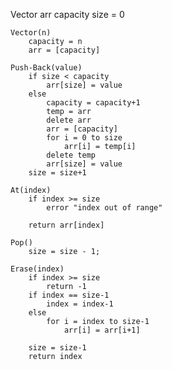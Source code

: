 Vector 
    arr
    capacity
    size = 0

    Vector(n)
        capacity = n
        arr = [capacity]

    Push-Back(value)
        if size < capacity
            arr[size] = value
        else
            capacity = capacity+1
            temp = arr
            delete arr
            arr = [capacity]
            for i = 0 to size
                arr[i] = temp[i]
            delete temp
            arr[size] = value
        size = size+1

    At(index)
        if index >= size
            error "index out of range"
        
        return arr[index]

    Pop()
        size = size - 1;
    
    Erase(index)
        if index >= size
            return -1
        if index == size-1
            index = index-1
        else
            for i = index to size-1
                arr[i] = arr[i+1]

        size = size-1
        return index
